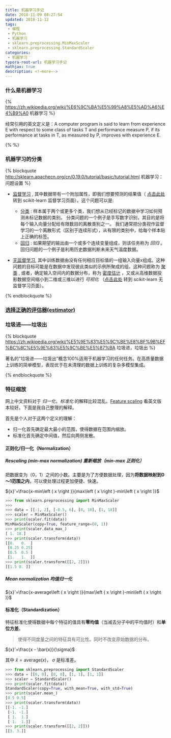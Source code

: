```yaml
---
title: 机器学习手记
date: 2018-11-09 08:27:54
updated: 2018-11-12
tags:
 - 编程
 - Python
 - 机器学习
 - sklearn.preprocessing.MinMaxScaler
 - sklearn.preprocessing.StandardScaler
categories:
 - 机器学习
typora-root-url: 机器学习手记
mathjax: true
description: <!—more—->
---
```


### 什么是机器学习

{% https://zh.wikipedia.org/wiki/%E6%9C%BA%E5%99%A8%E5%AD%A6%E4%B9%A0 机器学习 %}

经常引用的英文定义是：A computer program is said to learn from experience E with respect to some class of tasks T and performance measure P, if its performance at tasks in T, as measured by P, improves with experience E.

{% %}

### 机器学习的分类

{% blockquote http://sklearn.apachecn.org/cn/0.19.0/tutorial/basic/tutorial.html 机器学习：问题设置 %}

- [监督学习](https://en.wikipedia.org/wiki/Supervised_learning) , 其中数据带有一个附加属性，即我们想要预测的结果值（ [点击此处](http://sklearn.apachecn.org/cn/0.19.0/supervised_learning.html#supervised-learning) 转到 scikit-learn 监督学习页面）。这个问题可以是:

  - [分类](https://en.wikipedia.org/wiki/Classification_in_machine_learning) : 样本属于两个或更多个类，我们想从已经标记的数据中学习如何预测未标记数据的类别。 分类问题的一个例子是手写数字识别，其目的是将每个输入向量分配给有限数目的离散类别之一。 我们通常把分类视作监督学习的一个离散形式（区别于连续形式），从有限的类别中，给每个样本贴上正确的标签。
  - [回归](https://en.wikipedia.org/wiki/Regression_analysis) : 如果期望的输出由一个或多个连续变量组成，则该任务称为 *回归* 。 回归问题的一个例子是利用历史数据判断未来天气温度数据。

- [无监督学习](https://en.wikipedia.org/wiki/Unsupervised_learning), 其中训练数据由没有任何相应目标值的一组输入向量x组成。这种问题的目标可能是在数据中发现彼此类似的示例所聚成的组，这种问题称为 [聚类](https://en.wikipedia.org/wiki/Cluster_analysis) , 或者，确定输入空间内的数据分布，称为 [密度估计](https://en.wikipedia.org/wiki/Density_estimation) ，又或从高维数据投影数据空间缩小到二维或三维以进行 *可视化* （[点击此处](http://sklearn.apachecn.org/cn/0.19.0/unsupervised_learning.html#unsupervised-learning) 转到 scikit-learn 无监督学习页面）。

{% endblockquote %}

### [选择正确的评估器(estimator)](http://sklearn.apachecn.org/cn/0.19.0/tutorial/machine_learning_map/index.html#)

### 垃圾进——垃圾出

{% blockquote https://zh.wikipedia.org/wiki/%E5%9E%83%E5%9C%BE%E8%BF%9B%EF%BC%8C%E5%9E%83%E5%9C%BE%E5%87%BA 垃圾进，垃圾出 %}

著名的“垃圾进——垃圾出”概念100%适用于机器学习的任何任务。在高质量数据上训练的简单模型，表现优于在未清理的数据上训练的复杂多模型集成。

{% endblockquote %}

### 特征缩放

网上中文资料对于 *归一化*，*标准化* 的解释比较混乱。[Feature scaling](https://en.wikipedia.org/wiki/Feature_scaling) 看英文版本较好。下面是我自己整理的解释。

首先是个人对于这两个定义的理解：

* 归一化首先确定最大最小的范围，使得数据在范围内缩放。
* 标准化首先确定中间值，然后向两侧发散。

#### 正则化/归一化（Normalization）

##### Rescaling (min-max normalization) 重新缩放（min-max 正则化）

把数据变为（0，1）之间的小数。主要是为了方便数据处理，因为**将数据映射到0～1范围之内**，可以使处理过程更加便捷、快速。

${x}'=\frac{x-min\left ( x \right )}{max\left ( x \right )-min\left ( x \right )}$

```python MinMaxScaler https://scikit-learn.org/stable/modules/generated/sklearn.preprocessing.MinMaxScaler.html sklearn.preprocessing.MinMaxScaler
>>> from sklearn.preprocessing import MinMaxScaler
>>>
>>> data = [[-1, 2], [-0.5, 6], [0, 10], [1, 18]]
>>> scaler = MinMaxScaler()
>>> print(scaler.fit(data))
MinMaxScaler(copy=True, feature_range=(0, 1))
>>> print(scaler.data_max_)
[ 1. 18.]
>>> print(scaler.transform(data))
[[0.   0.  ]
 [0.25 0.25]
 [0.5  0.5 ]
 [1.   1.  ]]
>>> print(scaler.transform([[2, 2]]))
[[1.5 0. ]]
```

##### Mean normalization 均值归一化

${x}'=\frac{x-average\left ( x \right )}{max\left ( x \right )-min\left ( x \right )}$

#### 标准化（Standardization）

特征标准化使得数据中每个特征的值具有**零均值**（当减去分子中的平均值时）和**单位方差**。

> 使得不同度量之间的特征具有可比性。同时不改变原始数据的分布。

${x}'=\frac{x - \bar{x}}{\sigma}$

其中 $\bar {x}={\text{average}}(x)$， $\sigma$ 是标准差。

```python StandardScaler https://scikit-learn.org/stable/modules/generated/sklearn.preprocessing.StandardScaler.html#sklearn.preprocessing.StandardScaler sklearn.preprocessing.StandardScaler
>>> from sklearn.preprocessing import StandardScaler
>>> data = [[0, 0], [0, 0], [1, 1], [1, 1]]
>>> scaler = StandardScaler()
>>> print(scaler.fit(data))
StandardScaler(copy=True, with_mean=True, with_std=True)
>>> print(scaler.mean_)
[0.5 0.5]
>>> print(scaler.transform(data))
[[-1. -1.]
 [-1. -1.]
 [ 1.  1.]
 [ 1.  1.]]
>>> print(scaler.transform([[2, 2]]))
[[3. 3.]]
```

